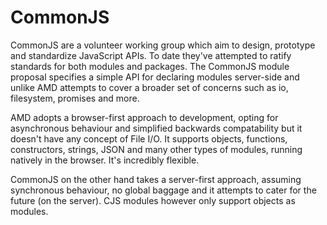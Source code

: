CommonJS
================

CommonJS are a volunteer working group which aim to design, prototype and standardize JavaScript APIs. 
To date they've attempted to ratify standards for both modules and packages. The CommonJS module proposal 
specifies a simple API for declaring modules server-side and unlike AMD attempts to cover a broader set of 
concerns such as io, filesystem, promises and more. 

AMD adopts a browser-first approach to development, opting for asynchronous behaviour and simplified 
backwards compatability but it doesn't have any concept of File I/O. It supports objects, functions, 
constructors, strings, JSON and many other types of modules, running natively in the browser. It's incredibly flexible.

CommonJS on the other hand takes a server-first approach, assuming synchronous behaviour, 
no global baggage and it attempts to cater for the future (on the server). CJS modules however only support 
objects as modules.
